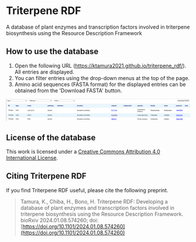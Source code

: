 # Triterpene RDF
A database of plant enzymes and transcription factors involved in triterpene biosynthesis using the Resource Description Framework

## How to use the database
1. Open the following URL (https://ktamura2021.github.io/triterpene_rdf/). All entries are displayed.
2. You can filter entries using the drop-down menus at the top of the page.
3. Amino acid sequences (FASTA format) for the displayed entries can be obtained from the 'Download FASTA' button.

![screenshot](tmp/image01.png)

## License of the database
This work is licensed under a <a href="https://creativecommons.org/licenses/by/4.0/" target="_blank" rel="noopener noreferrer">Creative Commons Attribution 4.0 International License</a>.

## Citing Triterpene RDF
If you find Triterpene RDF useful, please cite the following preprint.

> Tamura, K., Chiba, H., Bono, H. Triterpene RDF: Developing a database of plant enzymes and transcription factors involved in triterpene biosynthesis using the Resource Description Framework.<br>
> bioRxiv 2024.01.08.574260; doi: [https://doi.org/10.1101/2024.01.08.574260](https://doi.org/10.1101/2024.01.08.574260)
